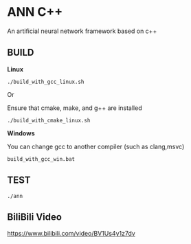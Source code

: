 # ANN C++
An artificial neural network framework based on c++

## BUILD
**Linux**
```
./build_with_gcc_linux.sh
```
Or

Ensure that cmake, make, and g++ are installed
```
./build_with_cmake_linux.sh
```

**Windows**

You can change gcc to another compiler (such as clang,msvc)
```
build_with_gcc_win.bat
```

## TEST

```
./ann
```

## BiliBili Video

https://www.bilibili.com/video/BV1Us4y1z7dv
